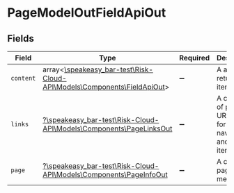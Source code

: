 # PageModelOutFieldApiOut


## Fields

| Field                                                                                                             | Type                                                                                                              | Required                                                                                                          | Description                                                                                                       |
| ----------------------------------------------------------------------------------------------------------------- | ----------------------------------------------------------------------------------------------------------------- | ----------------------------------------------------------------------------------------------------------------- | ----------------------------------------------------------------------------------------------------------------- |
| `content`                                                                                                         | array<[\speakeasy_bar-test\Risk-Cloud-API\Models\Components\FieldApiOut](../../Models/Components/FieldApiOut.md)> | :heavy_minus_sign:                                                                                                | A array of returned items                                                                                         |
| `links`                                                                                                           | [?\speakeasy_bar-test\Risk-Cloud-API\Models\Components\PageLinksOut](../../Models/Components/PageLinksOut.md)     | :heavy_minus_sign:                                                                                                | A collection of page URL links for navigation and iteration                                                       |
| `page`                                                                                                            | [?\speakeasy_bar-test\Risk-Cloud-API\Models\Components\PageInfoOut](../../Models/Components/PageInfoOut.md)       | :heavy_minus_sign:                                                                                                | A collection page metadata                                                                                        |